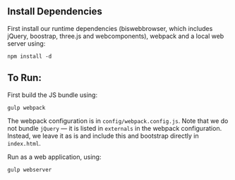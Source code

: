 ## Install Dependencies

First install our runtime dependencies (biswebbrowser, which includes jQuery, boostrap, three.js and webcomponents), webpack and a local web server using:

	npm install -d

## To Run:

First build the JS bundle using:

    gulp webpack
    
The webpack configuration is in `config/webpack.config.js`. Note that we do
not bundle `jQuery` — it is listed in `externals` in the webpack
configuration. Instead, we leave it as is and include this and bootstrap
directly in `index.html`.

Run as a web application, using:

    gulp webserver

